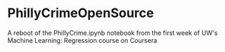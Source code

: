 # PhillyCrimeOpenSource
A reboot of the PhillyCrime.ipynb notebook from the first week of UW's Machine Learning:  Regression course on Coursera
